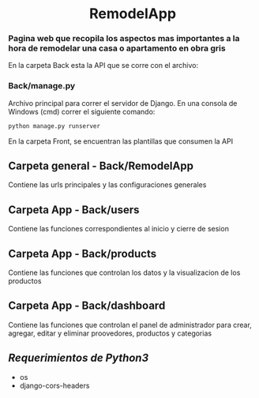 <h1 align="center">RemodelApp</h1>

<h3 align="left">Pagina web que recopila los aspectos mas importantes a la hora de remodelar una casa o apartamento en obra gris</h3>

En la carpeta Back esta la API que se corre con el archivo:

<h3 align="left"> Back/manage.py </h3>

Archivo principal para correr el servidor de Django. En una consola de Windows (cmd) correr el siguiente comando:

```bash
python manage.py runserver
```

En la carpeta Front, se encuentran las plantillas que consumen la API

## Carpeta general - Back/RemodelApp

Contiene las urls principales y las configuraciones generales

## Carpeta App - Back/users

Contiene las funciones correspondientes al inicio y cierre de sesion

## Carpeta App - Back/products

Contiene las funciones que controlan los datos y la visualizacion de los productos

## Carpeta App - Back/dashboard

Contiene las funciones que controlan el panel de administrador para crear, agregar, editar y eliminar proovedores, productos y categorias

## *Requerimientos de Python3*

* os
* django-cors-headers